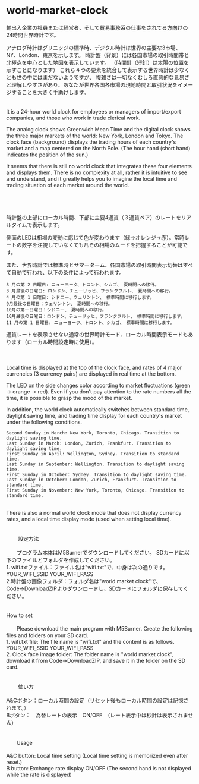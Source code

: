 # world-market-clock

輸出入企業の社員または経営者、そして貿易事務系の仕事をされてる方向けの24時間世界時計です。

 アナログ時計はグリニッジの標準時、デジタル時計は世界の主要な3市場、NY、London、東京を示します。
 時計盤（背景）には各国市場の取引時間帯と北極点を中心とした地図を表示しています。
 （時間針（短針）は太陽の位置を示すことになります）
 これら４つの要素を統合して表示する世界時計は少なくとも世の中にはまだないようですが、
 複雑さは一切なくむしろ直感的な見易さと理解しやすさがあり、あなたが世界各国各市場の現地時間と取引状況をイメージすることを大きく手助けします。<br>
<br>
 <br>
  It is a 24-hour world clock for employees or managers of import/export companies, 
 and those who work in trade clerical work.

  The analog clock shows Greenwich Mean Time and the digital clock shows the three major markets of the world: New York, London and Tokyo.
  The clock face (background) displays the trading hours of each country's market and a map centered on the North Pole.
  (The hour hand (short hand) indicates the position of the sun.)

  It seems that there is still no world clock that integrates these four elements and displays them.
  There is no complexity at all, rather it is intuitive to see and understand, 
 and it greatly helps you to imagine the local time and trading situation of each market around the world.<br>
<br>
<br>
<br>
<br>
 時計盤の上部にローカル時間、下部に主要4通貨（３通貨ペア）のレートをリアルタイムで表示します。

 側面のLEDは相場の変動に応じて色が変わります（緑→オレンジ→赤）。常時レートの数字を注視していなくても凡その相場のムードを把握することが可能です。


 また、世界時計では標準時とサマーターム、各国市場の取引時間表示切替はすべて自動で行われ、以下の条件によって行われます。


    3 月の第 2 日曜日: ニューヨーク、トロント、シカゴ、　夏時間への移行。
    3 月最後の日曜日: ロンドン、チューリッヒ、フランクフルト、　夏時間への移行。
    4 月の第 1 日曜日: シドニー、ウェリントン、　標準時間に移行します。
    9月最後の日曜日：ウェリントン、　夏時間への移行。
    10月の第一日曜日：シドニー、　夏時間への移行。
    10月最後の日曜日：ロンドン、チューリッヒ、フランクフルト、　標準時間に移行します。
    11 月の第 1 日曜日: ニューヨーク、トロント、シカゴ、　標準時間に移行します。



 通貨レートを表示させない通常の世界時計モード、ローカル時間表示モードもあります（ローカル時間設定時に使用）。<br>
<br>
<br>
<br>
 Local time is displayed at the top of the clock face, and rates of 4 major currencies (3 currency pairs) are displayed in real time at the bottom.

 The LED on the side changes color according to market fluctuations (green → orange → red). Even if you don't pay attention to the rate numbers all the time, it is possible to grasp the mood of the market.

  In addition, the world clock automatically switches between standard time, daylight saving time, 
 and trading time display for each country's market under the following conditions.



    Second Sunday in March: New York, Toronto, Chicago. Transition to daylight saving time.
    Last Sunday in March: London, Zurich, Frankfurt. Transition to daylight saving time.
    First Sunday in April: Wellington, Sydney. Transition to standard time.
    Last Sunday in September: Wellington. Transition to daylight saving time.
    First Sunday in October: Sydney. Transition to daylight saving time.
    Last Sunday in October: London, Zurich, Frankfurt. Transition to standard time.
    First Sunday in November: New York, Toronto, Chicago. Transition to standard time.
<br>
  There is also a normal world clock mode that does not display currency rates, and a local time display mode (used when setting local time).
<br>
<br>
<br>
　　 設定方法 <br>
 <br>
　　プログラム本体はM5Burnerでダウンロードしてください。
    SDカードに以下のファイルとフォルダを作成してください。
<br>
    1. wifi.txtファイル：ファイル名は"wifi.txt"で、中身は次の通りです。
    YOUR_WIFI_SSID
    YOUR_WIFI_PASS
 <br>
    2.時計盤の画像フォルダ：フォルダ名は"world market clock"で、Code→DownloadZIPよりダウンロードし、SDカードにフォルダに保存してください。
<br>
<br>
<br>
How to set <br>
 <br>
　　Please download the main program with M5Burner.
    Create the following files and folders on your SD card.
<br>
    1. wifi.txt file: The file name is "wifi.txt" and the content is as follows.
    YOUR_WIFI_SSID
    YOUR_WIFI_PASS
 <br>
    2. Clock face image folder: The folder name is "world market clock", download it from Code→DownloadZIP, and save it in the folder on the SD card.
<br>
<br>
<br>
　　 使い方 <br>
 <br>
A&Cボタン：ローカル時間の設定（リセット後もローカル時間の設定は記憶されます。）<br>
Bボタン：　為替レートの表示　ON/OFF　（レート表示中は秒針は表示されません）<br>
<br>
<br>
　　Usage <br>
 <br>
A&C button: Local time setting (Local time setting is memorized even after reset.)<br>
B button: Exchange rate display ON/OFF (The second hand is not displayed while the rate is displayed)<br>
<br>

    
